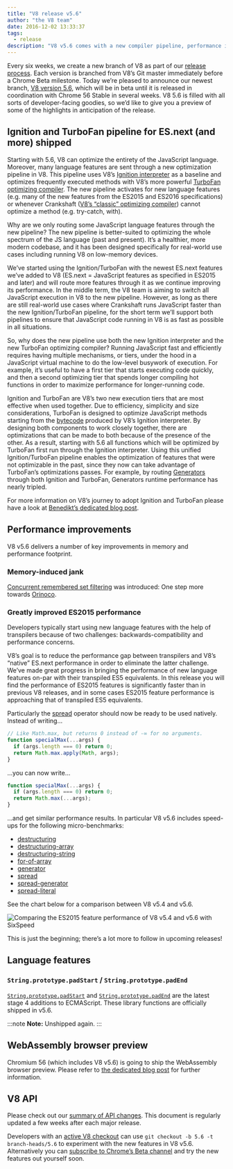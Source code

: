 ```yaml
---
title: "V8 release v5.6"
author: "the V8 team"
date: 2016-12-02 13:33:37
tags:
  - release
description: "V8 v5.6 comes with a new compiler pipeline, performance improvements, and increased support for ECMAScript language features."
---
```

Every six weeks, we create a new branch of V8 as part of our [release process](/docs/release-process). Each version is branched from V8’s Git master immediately before a Chrome Beta milestone. Today we’re pleased to announce our newest branch, [V8 version 5.6](https://chromium.googlesource.com/v8/v8.git/+log/branch-heads/5.6), which will be in beta until it is released in coordination with Chrome 56 Stable in several weeks. V8 5.6 is filled with all sorts of developer-facing goodies, so we’d like to give you a preview of some of the highlights in anticipation of the release.

<!--truncate-->
## Ignition and TurboFan pipeline for ES.next (and more) shipped

Starting with 5.6, V8 can optimize the entirety of the JavaScript language. Moreover, many language features are sent through a new optimization pipeline in V8. This pipeline uses V8’s [Ignition interpreter](/blog/ignition-interpreter) as a baseline and optimizes frequently executed methods with V8’s more powerful [TurboFan optimizing compiler](/docs/turbofan). The new pipeline activates for new language features (e.g. many of the new features from the ES2015 and ES2016 specifications) or whenever Crankshaft ([V8’s “classic” optimizing compiler](https://blog.chromium.org/2010/12/new-crankshaft-for-v8.html)) cannot optimize a method (e.g. try-catch, with).

Why are we only routing some JavaScript language features through the new pipeline? The new pipeline is better-suited to optimizing the whole spectrum of the JS language (past and present). It’s a healthier, more modern codebase, and it has been designed specifically for real-world use cases including running V8 on low-memory devices.

We’ve started using the Ignition/TurboFan with the newest ES.next features we’ve added to V8 (ES.next = JavaScript features as specified in ES2015 and later) and will route more features through it as we continue improving its performance. In the middle term, the V8 team is aiming to switch all JavaScript execution in V8 to the new pipeline. However, as long as there are still real-world use cases where Crankshaft runs JavaScript faster than the new Ignition/TurboFan pipeline, for the short term we’ll support both pipelines to ensure that JavaScript code running in V8 is as fast as possible in all situations.

So, why does the new pipeline use both the new Ignition interpreter and the new TurboFan optimizing compiler? Running JavaScript fast and efficiently requires having multiple mechanisms, or tiers, under the hood in a JavaScript virtual machine to do the low-level busywork of execution. For example, it’s useful to have a first tier that starts executing code quickly, and then a second optimizing tier that spends longer compiling hot functions in order to maximize performance for longer-running code.

Ignition and TurboFan are V8’s two new execution tiers that are most effective when used together. Due to efficiency, simplicity and size considerations, TurboFan is designed to optimize JavaScript methods starting from the [bytecode](https://en.wikipedia.org/wiki/Bytecode) produced by V8’s Ignition interpreter. By designing both components to work closely together, there are optimizations that can be made to both because of the presence of the other. As a result, starting with 5.6 all functions which will be optimized by TurboFan first run through the Ignition interpreter. Using this unified Ignition/TurboFan pipeline enables the optimization of features that were not optimizable in the past, since they now can take advantage of TurboFan’s optimizations passes. For example, by routing [Generators](https://developer.mozilla.org/en-US/docs/Web/JavaScript/Reference/Statements/function*) through both Ignition and TurboFan, Generators runtime performance has nearly tripled.

For more information on V8’s journey to adopt Ignition and TurboFan please have a look at [Benedikt’s dedicated blog post](https://benediktmeurer.de/2016/11/25/v8-behind-the-scenes-november-edition/).

## Performance improvements

V8 v5.6 delivers a number of key improvements in memory and performance footprint.

### Memory-induced jank

[Concurrent remembered set filtering](https://bugs.chromium.org/p/chromium/issues/detail?id=648568) was introduced: One step more towards [Orinoco](/blog/orinoco).

### Greatly improved ES2015 performance

Developers typically start using new language features with the help of transpilers because of two challenges: backwards-compatibility and performance concerns.

V8’s goal is to reduce the performance gap between transpilers and V8’s “native” ES.next performance in order to eliminate the latter challenge. We’ve made great progress in bringing the performance of new language features on-par with their transpiled ES5 equivalents. In this release you will find the performance of ES2015 features is significantly faster than in previous V8 releases, and in some cases ES2015 feature performance is approaching that of transpiled ES5 equivalents.

Particularly the [spread](https://developer.mozilla.org/en/docs/Web/JavaScript/Reference/Operators/Spread_operator) operator should now be ready to be used natively. Instead of writing…

```js
// Like Math.max, but returns 0 instead of -∞ for no arguments.
function specialMax(...args) {
  if (args.length === 0) return 0;
  return Math.max.apply(Math, args);
}
```

…you can now write…

```js
function specialMax(...args) {
  if (args.length === 0) return 0;
  return Math.max(...args);
}
```

…and get similar performance results. In particular V8 v5.6 includes speed-ups for the following micro-benchmarks:

- [destructuring](https://github.com/fhinkel/six-speed/tree/master/tests/destructuring)
- [destructuring-array](https://github.com/fhinkel/six-speed/tree/master/tests/destructuring-array)
- [destructuring-string](https://github.com/fhinkel/six-speed/tree/master/tests/destructuring-string)
- [for-of-array](https://github.com/fhinkel/six-speed/tree/master/tests/for-of-array)
- [generator](https://github.com/fhinkel/six-speed/tree/master/tests/generator)
- [spread](https://github.com/fhinkel/six-speed/tree/master/tests/spread)
- [spread-generator](https://github.com/fhinkel/six-speed/tree/master/tests/spread-generator)
- [spread-literal](https://github.com/fhinkel/six-speed/tree/master/tests/spread-literal)

See the chart below for a comparison between V8 v5.4 and v5.6.

![Comparing the ES2015 feature performance of V8 v5.4 and v5.6 with [SixSpeed](https://fhinkel.github.io/six-speed/)](/_img/v8-release-56/perf.png)

This is just the beginning; there’s a lot more to follow in upcoming releases!

## Language features

### `String.prototype.padStart` / `String.prototype.padEnd`

[`String.prototype.padStart`](https://developer.mozilla.org/en-US/docs/Web/JavaScript/Reference/Global_Objects/String/padStart) and [`String.prototype.padEnd`](https://developer.mozilla.org/en-US/docs/Web/JavaScript/Reference/Global_Objects/String/padEnd) are the latest stage 4 additions to ECMAScript. These library functions are officially shipped in v5.6.

:::note
**Note:** Unshipped again.
:::

## WebAssembly browser preview

Chromium 56 (which includes V8 v5.6) is going to ship the WebAssembly browser preview. Please refer to [the dedicated blog post](/blog/webassembly-browser-preview) for further information.

## V8 API

Please check out our [summary of API changes](https://docs.google.com/document/d/1g8JFi8T_oAE_7uAri7Njtig7fKaPDfotU6huOa1alds/edit). This document is regularly updated a few weeks after each major release.

Developers with an [active V8 checkout](/docs/source-code#using-git) can use `git checkout -b 5.6 -t branch-heads/5.6` to experiment with the new features in V8 v5.6. Alternatively you can [subscribe to Chrome’s Beta channel](https://www.google.com/chrome/browser/beta.html) and try the new features out yourself soon.
